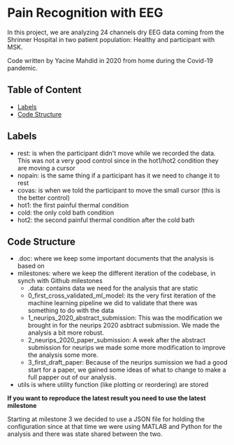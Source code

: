 # Pain Recognition with EEG
In this project, we are analyzing 24 channels dry EEG data coming from the Shrinner Hospital in two patient population: Healthy and participant with MSK.

Code written by Yacine Mahdid in 2020 from home during the Covid-19 pandemic.



## Table of Content
- [Labels](#labels)
- [Code Structure](#code-structure)

## Labels
- rest: is when the participant didn't move while we recorded the data. This was not a very good control since in the hot1/hot2 condition they are moving a cursor
- nopain: is the same thing if a participant has it we need to change it to rest
- covas: is when we told the participant to move the small cursor (this is the better control)
- hot1: the first painful thermal condition
- cold: the only cold bath condition
- hot2: the second painful thermal condition after the cold bath

## Code Structure
- .doc: where we keep some important documents that the analysis is based on
- milestones: where we keep the different iteration of the codebase, in synch with Github milestones
    - .data: contains data we need for the analysis that are static
    - 0_first_cross_validated_ml_model: its the very first iteration of the machine learning pipeline we did to validate that there was something to do with the data
    - 1_neurips_2020_abstract_submission: This was the modification we brought in for the neurips 2020 asbtract submission. We made the analysis a bit more robust.
    - 2_neurips_2020_paper_submission: A week after the abstract submission for neurips we made some more modification to improve the analysis some more.
    - 3_first_draft_paper: Because of the neurips sumission we had a good start for a paper, we gained some ideas of what to change to make a full papper out of our analysis.
- utils is where utility function (like plotting or reordering) are stored

**If you want to reproduce the latest result you need to use the latest milestone**

Starting at milestone 3 we decided to use a JSON file for holding the configuration since at that time we were using MATLAB and Python for the analysis and there was state shared between the two.